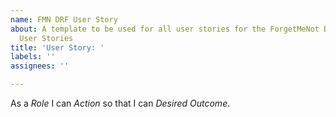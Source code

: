 ```yaml
---
name: FMN DRF User Story
about: A template to be used for all user stories for the ForgetMeNot DRF repository
  User Stories
title: 'User Story: '
labels: ''
assignees: ''

---
```


As a *Role* I can *Action* so that I can *Desired Outcome*.
